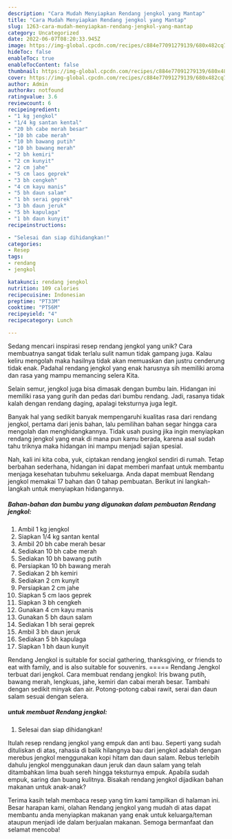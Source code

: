 ```yaml
---
description: "Cara Mudah Menyiapkan Rendang jengkol yang Mantap"
title: "Cara Mudah Menyiapkan Rendang jengkol yang Mantap"
slug: 1263-cara-mudah-menyiapkan-rendang-jengkol-yang-mantap
category: Uncategorized
date: 2022-06-07T08:20:33.945Z
image: https://img-global.cpcdn.com/recipes/c884e77091279139/680x482cq70/rendang-jengkol-foto-resep-utama.jpg
hideToc: false
enableToc: true
enableTocContent: false
thumbnail: https://img-global.cpcdn.com/recipes/c884e77091279139/680x482cq70/rendang-jengkol-foto-resep-utama.jpg
cover: https://img-global.cpcdn.com/recipes/c884e77091279139/680x482cq70/rendang-jengkol-foto-resep-utama.jpg
author: Admin
authorAv: notfound
ratingvalue: 3.6
reviewcount: 6
recipeingredient:
- "1 kg jengkol"
- "1/4 kg santan kental"
- "20 bh cabe merah besar"
- "10 bh cabe merah"
- "10 bh bawang putih"
- "10 bh bawang merah"
- "2 bh kemiri"
- "2 cm kunyit"
- "2 cm jahe"
- "5 cm laos geprek"
- "3 bh cengkeh"
- "4 cm kayu manis"
- "5 bh daun salam"
- "1 bh serai geprek"
- "3 bh daun jeruk"
- "5 bh kapulaga"
- "1 bh daun kunyit"
recipeinstructions:

- "Selesai dan siap dihidangkan!"
categories:
- Resep
tags:
- rendang
- jengkol

katakunci: rendang jengkol 
nutrition: 109 calories
recipecuisine: Indonesian
preptime: "PT33M"
cooktime: "PT56M"
recipeyield: "4"
recipecategory: Lunch

---
```





Sedang mencari inspirasi resep rendang jengkol yang unik? Cara membuatnya sangat tidak terlalu sulit namun tidak gampang juga. Kalau keliru mengolah maka hasilnya tidak akan memuaskan dan justru cenderung tidak enak. Padahal rendang jengkol yang enak harusnya sih memiliki aroma dan rasa yang mampu memancing selera Kita.





Selain semur, jengkol juga bisa dimasak dengan bumbu lain. Hidangan ini memiliki rasa yang gurih dan pedas dari bumbu rendang. Jadi, rasanya tidak kalah dengan rendang daging, apalagi teksturnya juga legit.

Banyak hal yang sedikit banyak mempengaruhi kualitas rasa dari rendang jengkol, pertama dari jenis bahan, lalu pemilihan bahan segar hingga cara mengolah dan menghidangkannya. Tidak usah pusing jika ingin menyiapkan rendang jengkol yang enak di mana pun kamu berada, karena asal sudah tahu triknya maka hidangan ini mampu menjadi sajian spesial.






Nah, kali ini kita coba, yuk, ciptakan rendang jengkol sendiri di rumah. Tetap berbahan sederhana, hidangan ini dapat memberi manfaat untuk membantu menjaga kesehatan tubuhmu sekeluarga. Anda dapat membuat Rendang jengkol memakai 17 bahan dan 0 tahap pembuatan. Berikut ini langkah-langkah untuk menyiapkan hidangannya.

<!--inarticleads1-->

##### Bahan-bahan dan bumbu yang digunakan dalam pembuatan Rendang jengkol:

1. Ambil 1 kg jengkol
1. Siapkan 1/4 kg santan kental
1. Ambil 20 bh cabe merah besar
1. Sediakan 10 bh cabe merah
1. Sediakan 10 bh bawang putih
1. Persiapkan 10 bh bawang merah
1. Sediakan 2 bh kemiri
1. Sediakan 2 cm kunyit
1. Persiapkan 2 cm jahe
1. Siapkan 5 cm laos geprek
1. Siapkan 3 bh cengkeh
1. Gunakan 4 cm kayu manis
1. Gunakan 5 bh daun salam
1. Sediakan 1 bh serai geprek
1. Ambil 3 bh daun jeruk
1. Sediakan 5 bh kapulaga
1. Siapkan 1 bh daun kunyit


Rendang Jengkol is suitable for social gathering, thanksgiving, or friends to eat with family, and is also suitable for souvenirs. ===== Rendang Jengkol terbuat dari jengkol. Cara membuat rendang jengkol: Iris bwang putih, bawang merah, lengkuas, jahe, kemiri dan cabai merah besar. Tambahi dengan sedikit minyak dan air. Potong-potong cabai rawit, serai dan daun salam sesuai dengan selera. 

<!--inarticleads2-->

#####  untuk membuat Rendang jengkol:


1. Selesai dan siap dihidangkan!

Itulah resep rendang jengkol yang empuk dan anti bau. Seperti yang sudah dituliskan di atas, rahasia di balik hilangnya bau dari jengkol adalah dengan merebus jengkol menggunakan kopi hitam dan daun salam. Rebus terlebih dahulu jengkol menggunakan daun jeruk dan daun salam yang telah ditambahkan lima buah sereh hingga teksturnya empuk. Apabila sudah empuk, saring dan buang kulitnya. Bisakah rendang jengkol dijadikan bahan makanan untuk anak-anak? 

Terima kasih telah membaca resep yang tim kami tampilkan di halaman ini. Besar harapan kami, olahan Rendang jengkol yang mudah di atas dapat membantu anda menyiapkan makanan yang enak untuk keluarga/teman ataupun menjadi ide dalam berjualan makanan. Semoga bermanfaat dan selamat mencoba!
